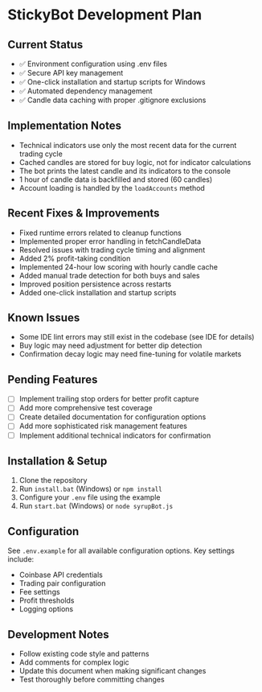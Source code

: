 # StickyBot Development Plan

## Current Status
- ✅ Environment configuration using .env files
- ✅ Secure API key management
- ✅ One-click installation and startup scripts for Windows
- ✅ Automated dependency management
- ✅ Candle data caching with proper .gitignore exclusions

## Implementation Notes
- Technical indicators use only the most recent data for the current trading cycle
- Cached candles are stored for buy logic, not for indicator calculations
- The bot prints the latest candle and its indicators to the console
- 1 hour of candle data is backfilled and stored (60 candles)
- Account loading is handled by the `loadAccounts` method

## Recent Fixes & Improvements
- Fixed runtime errors related to cleanup functions
- Implemented proper error handling in fetchCandleData
- Resolved issues with trading cycle timing and alignment
- Added 2% profit-taking condition
- Implemented 24-hour low scoring with hourly candle cache
- Added manual trade detection for both buys and sales
- Improved position persistence across restarts
- Added one-click installation and startup scripts

## Known Issues
- Some IDE lint errors may still exist in the codebase (see IDE for details)
- Buy logic may need adjustment for better dip detection
- Confirmation decay logic may need fine-tuning for volatile markets

## Pending Features
- [ ] Implement trailing stop orders for better profit capture
- [ ] Add more comprehensive test coverage
- [ ] Create detailed documentation for configuration options
- [ ] Add more sophisticated risk management features
- [ ] Implement additional technical indicators for confirmation

## Installation & Setup
1. Clone the repository
2. Run `install.bat` (Windows) or `npm install`
3. Configure your `.env` file using the example
4. Run `start.bat` (Windows) or `node syrupBot.js`

## Configuration
See `.env.example` for all available configuration options. Key settings include:
- Coinbase API credentials
- Trading pair configuration
- Fee settings
- Profit thresholds
- Logging options

## Development Notes
- Follow existing code style and patterns
- Add comments for complex logic
- Update this document when making significant changes
- Test thoroughly before committing changes
